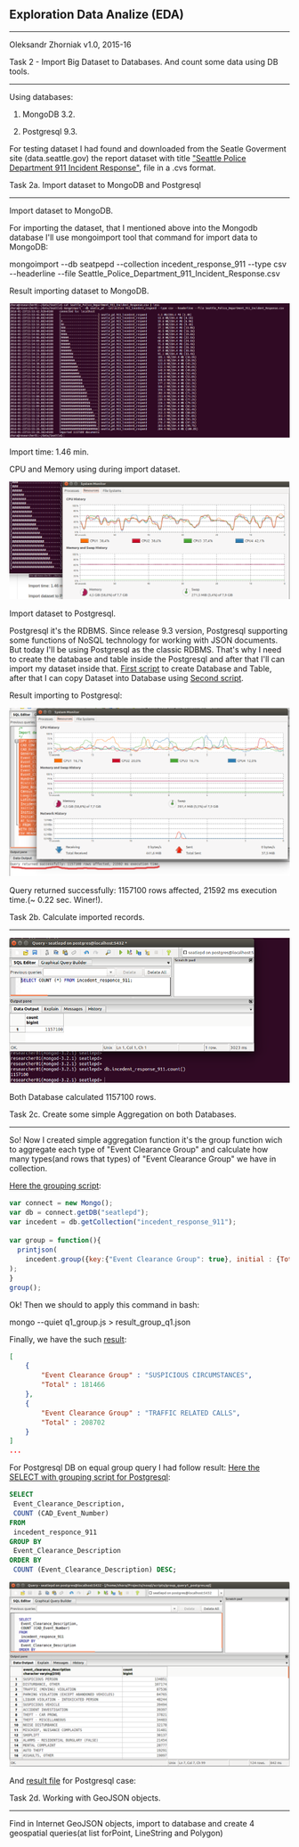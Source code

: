 Exploration Data Analize (EDA)
--------------------------------------------------------------------------------
- - - - - - - - - - - - - - - - - - - - - - - - - - - - - - -  - - - - - - - - -
Oleksandr Zhorniak
v1.0, 2015-16

Task 2 - Import Big Dataset to Databases. And count some data using DB tools.
- - - - - - - - - - - - - - - - - - - - - - - - - - - - - - -  - - - - - - - - -
Using databases:

1. MongoDB 3.2.

2. Postgresql 9.3.

For testing dataset I had found and downloaded from the Seatle Goverment site (data.seattle.gov)
 the report dataset with title ["Seattle Police Department 911 Incident Response"](https://data.seattle.gov/Public-Safety/Seattle-Police-Department-911-Incident-Response/3k2p-39jp), file in a .cvs format.

Task 2a. Import dataset to MongoDB and Postgresql
- - - - - - - - - - - - - - - - - - - - - - - - - - - - - - -  - - - - - - - - -

  Import dataset to MongoDB.

  For importing the dataset, that I mentioned above into the Mongodb database I'll use
  mongoimport tool that command for import data to MongoDB:

  mongoimport --db seatpepd --collection incedent_response_911 --type csv --headerline --file Seattle_Police_Department_911_Incident_Response.csv

  Result importing dataset to MongoDB.

![Importing dataset to MongoDB.](images/import-to-mongo.png)

  Import time: 1.46 min.

CPU and Memory using during import dataset.

![CPU and Memory using during import dataset.](images/import-to-mongo-cpu-use.png)



 Import dataset to Postgresql.

Postgresql it's the RDBMS. Since release 9.3 version, Postgresql supporting some functions of NoSQL technology for working with JSON documents. But today I'll be using Postgresql as the classic RDBMS. That's why I need to create the database and table inside the Postgresql and after that I'll can import my dataset inside that.  [First script](scripts/create_table_incedent_esponce_911.sql)  to create Database and Table, after that I can copy Dataset into Database using  [Second script](scripts/copy_incedent_esponce_911.sql).

  Result importing to Postgresql:

![Importing dataset to MongoDB.](images/import-to-postgresql.png)

  Query returned successfully: 1157100 rows affected, 21592 ms execution time.(~ 0.22 sec. Winer!).

Task 2b. Calculate imported records.
  - - - - - - - - - - - - - - - - - - - - - - - - - - - - - - -  - - - - - - - -
![Calculate imported rows](images/count_rows_mongo_postgre.png)

Both Database calculated 1157100 rows.

Task 2c. Create some simple Aggregation on both Databases.
- - - - - - - - - - - - - - - - - - - - - - - - - - - - - - -  - - - - - - - -
So! Now I created simple aggregation function it's the group function wich to aggregate each type of "Event Clearance Group" and calculate how many types(and rows that types) of "Event Clearance Group" we have in collection.

[Here the grouping script](scripts/q1_group.js):

```javascript
var connect = new Mongo();
var db = connect.getDB("seatlepd");
var incedent = db.getCollection("incedent_response_911");

var group = function(){
  printjson(
    incedent.group({key:{"Event Clearance Group": true}, initial : {Total:0},reduce : function(items, prev){prev.Total +=1}})
);
}
group();
```

Ok! Then we should to apply this command in bash:

mongo --quiet q1_group.js > result_group_q1.json

Finally, we have the such [result](scripts/result_group_q1.json):
```JSON
[
	{
		"Event Clearance Group" : "SUSPICIOUS CIRCUMSTANCES",
		"Total" : 181466
	},
	{
		"Event Clearance Group" : "TRAFFIC RELATED CALLS",
		"Total" : 208702
	}
]
...
```  
For Postgresql DB on equal group query I had follow result:
[Here the SELECT with grouping script for Postgresql](scripts/group_query1_postgres.sql):

```sql
SELECT
 Event_Clearance_Description,
 COUNT (CAD_Event_Number)
FROM
 incedent_responce_911
GROUP BY
 Event_Clearance_Description
ORDER BY
 COUNT (Event_Clearance_Description) DESC;
```

 ![Importing dataset to MongoDB.](images/group_query1_postgres.png)
 
And [result file](scripts/result_group_q1_postgres.csv) for Postgresql case:

Task 2d. Working with GeoJSON objects.
- - - - - - - - - - - - - - - - - - - - - - - - - - - - - - -  - - - - - - - -

Find in Internet GeoJSON objects, import to database and create 4 geospatial queries(at list forPoint, LineString and Polygon)
